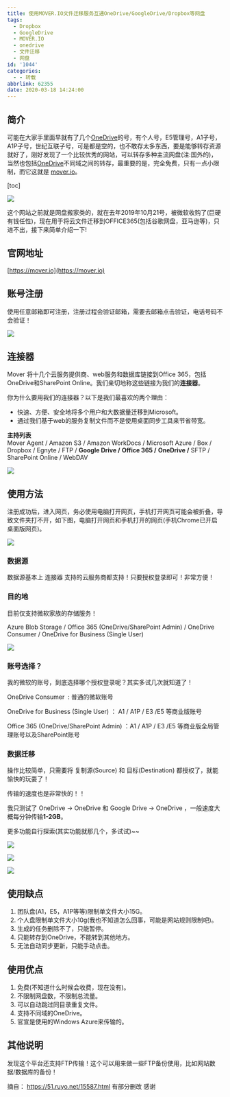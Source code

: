 ```yaml
---
title: 使用MOVER.IO文件迁移服务互通OneDrive/GoogleDrive/Dropbox等网盘
tags:
  - Dropbox
  - GoogleDrive
  - MOVER.IO
  - onedrive
  - 文件迁移
  - 网盘
id: '1044'
categories:
  - - 转载
abbrlink: 62355
date: 2020-03-18 14:24:00
---
```


## 简介

可能在大家手里面早就有了几个[OneDrive](https://www.gitiu.com/share/rclone/)的号，有个人号，E5管理号，A1子号，A1P子号，世纪互联子号，可是都是空的，也不敢存太多东西，要是能够转存资源就好了，刚好发现了一个比较优秀的网站，可以转存多种主流网盘(注:国外的)，当然也包括[OneDrive](https://www.gitiu.com/share/systemctl_start_rclone/)不同域之间的转存，最重要的是，完全免费，只有一点小限制，而它这就是 [mover.io](https://www.gitiu.com/reprinted_articles/mover-io-move-onedrive-googledrive-dropbox/)。

\[toc\]

![](https://cdn.gitiu.com/wp-content/uploads/2020/03/1584502432-f71c12dc94fbf0d8c44ba737517d30e1.png)

这个网站之前就是网盘搬家类的，就在去年2019年10月21号，被微软收购了(巨硬有钱任性)，现在用于将云文件迁移到OFFICE365(包括谷歌网盘，亚马逊等)，只进不出，接下来简单介绍一下!

## 官网地址

[https://mover.io](https://mover.io)

## 账号注册

使用任意邮箱即可注册，注册过程会验证邮箱​，需要去邮箱点击验证，电话号码不会验证！

![](https://cdn.gitiu.com/wp-content/uploads/2020/03/1584502432-37ef6a74640a8790c4e79ebd5fc7774b.png)

## 连接器

Mover 将十几个云服务提供商、web服务和数据库链接到Office 365，包括OneDrive和SharePoint Online。我们亲切地称这些链接为我们的**连接器**。

你为什么要用我们的连接器？以下是我们最喜欢的两个理由：

*   快速、方便、安全地将多个用户和大数据量迁移到Microsoft。
*   通过我们基于web的服务复制文件而不是使用桌面同步工具来节省带宽。

**主持列表**  
Mover Agent / Amazon S3 / Amazon WorkDocs / Microsoft Azure / Box / Dropbox / Egnyte / FTP / **Google Drive /** **Office 365 /** **OneDrive /** SFTP / SharePoint Online / WebDAV

![](https://cdn.gitiu.com/wp-content/uploads/2020/03/1584502432-f4e36fb558f7e36aa7574d5281e61fef.png)

## 使用方法

注册成功后，进入网页，务必使用​电脑打开网页，手机打开网页可能会被折叠，导致文件夹打不开，如下图，电脑打开网页和手机打开的网页(手机Chrome已开启桌面版网页)。

![](https://cdn.gitiu.com/wp-content/uploads/2020/03/1584502432-9e7b0f996593c8e9ef50af5c50432395.png)

### 数据源

数据源基本上 连接器 支持的云服务商都支持！只要授权登录即可！非常方便！

### 目的地

目前仅支持微软家族的存储服务！

Azure Blob Storage / Office 365 (OneDrive/SharePoint Admin) / OneDrive Consumer / OneDrive for Business (Single User)

![](https://cdn.gitiu.com/wp-content/uploads/2020/03/1584502432-19f126a714a227b6d3aa891068e34f19.png)

### 账号选择？

我的微软的账号，到底选择哪个授权登录呢？其实多试几次就知道了！

OneDrive Consumer  : 普通的微软账号

OneDrive for Business (Single User) ： A1 / A1P / E3 /E5 等商业版账号

Office 365 (OneDrive/SharePoint Admin) ：A1 / A1P / E3 /E5 等商业版全局管理账号以及SharePoint账号

### 数据迁移

操作比较简单，只需要将 复制源(Source) 和 目标(Destination) 都授权了，就能愉快的玩耍了！

传输的速度也是非常快的！！

我只测试了 OneDrive -> OneDrive 和 Google Drive -> OneDrive ，一般速度大概每分钟传输**1-2GB**。

更多功能自行探索(其实功能就那几个，多试试)​~~

![](https://cdn.gitiu.com/wp-content/uploads/2020/03/1584502432-c462e460e5e983fe339b1d8ab435944d.png)

![](https://cdn.gitiu.com/wp-content/uploads/2020/03/1584502432-166f4003b07f699955a6c7ce186bcd46.png)

![](https://cdn.gitiu.com/wp-content/uploads/2020/03/1584502432-baedf92141d6aebd6e53ddaf3cd59e83.png)

## 使用缺点

1.  团队盘(A1，E5，A1P等等)限制单文件大小15G。
2.  个人盘限制单文件大小10g(我也不知道怎么回事，可能是网站规则限制吧)。
3.  生成的任务删除不了，只能暂停。
4.  只能转存到OneDrive，不能转到其他地方。
5.  无法自动同步更新，只能手动点击。

## 使用优点

1.  免费(不知道什么时候会收费，现在没有)。
2.  不限制网盘数，不限制总流量。
3.  可以自动跳过同目录重复文件。
4.  支持不同域的OneDrive。
5.  官宣是使用的Windows Azure来传输的。

## 其他说明

发现这个平台还支持FTP传输！这个可以用来做一些FTP备份使用，比如网站数据/数据库的备份！

摘自： https://51.ruyo.net/15587.html 有部分删改 感谢